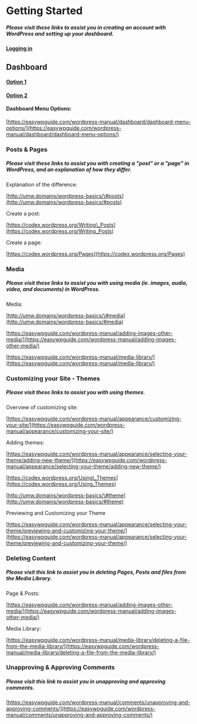# Getting Started

##### Please visit these links to assist you in creating an account with WordPress and setting up your dashboard.

#### [Logging in](https://easywpguide.com/wordpress-manual/login/)

## Dashboard

#### [Option 1](http://umw.domains/wordpress-basics/#dashboard)

#### [Option 2](https://easywpguide.com/wordpress-manual/dashboard/)

#### Dashboard Menu Options:

[https://easywpguide.com/wordpress-manual/dashboard/dashboard-menu-options/](https://easywpguide.com/wordpress-manual/dashboard/dashboard-menu-options/)

### Posts & Pages

##### Please visit these links to assist you with creating a "post" or a "page" in WordPress, and an explanation of how they differ.

Explanation of the difference:

[http://umw.domains/wordpress-basics/\#posts](http://umw.domains/wordpress-basics/#posts)

Create a post:

[https://codex.wordpress.org/Writing\_Posts](https://codex.wordpress.org/Writing_Posts)

Create a page:

[https://codex.wordpress.org/Pages](https://codex.wordpress.org/Pages)

### Media

##### Please visit these links to assist you with using media \(ie. images, audio, video, and documents\) in WordPress.

Media:

[http://umw.domains/wordpress-basics/\#media](http://umw.domains/wordpress-basics/#media)

[https://easywpguide.com/wordpress-manual/adding-images-other-media/](https://easywpguide.com/wordpress-manual/adding-images-other-media/)

[https://easywpguide.com/wordpress-manual/media-library/](https://easywpguide.com/wordpress-manual/media-library/)

### Customizing your Site - Themes

##### Please visit these links to assist you with using themes.

Overview of customizing site:

[https://easywpguide.com/wordpress-manual/appearance/customizing-your-site/](https://easywpguide.com/wordpress-manual/appearance/customizing-your-site/)

Adding themes:

[https://easywpguide.com/wordpress-manual/appearance/selecting-your-theme/adding-new-theme/](https://easywpguide.com/wordpress-manual/appearance/selecting-your-theme/adding-new-theme/)

[https://codex.wordpress.org/Using\_Themes](https://codex.wordpress.org/Using_Themes)

[http://umw.domains/wordpress-basics/\#theme](http://umw.domains/wordpress-basics/#theme)

Previewing and Customizing your Theme

[https://easywpguide.com/wordpress-manual/appearance/selecting-your-theme/previewing-and-customizing-your-theme/](https://easywpguide.com/wordpress-manual/appearance/selecting-your-theme/previewing-and-customizing-your-theme/)

### Deleting Content

##### Please visit this link to assist you in deleting Pages, Posts and files from the Media Library.

Page & Posts:

[https://easywpguide.com/wordpress-manual/adding-images-other-media/](https://easywpguide.com/wordpress-manual/adding-images-other-media/)

Media Library:

[https://easywpguide.com/wordpress-manual/media-library/deleting-a-file-from-the-media-library/](https://easywpguide.com/wordpress-manual/media-library/deleting-a-file-from-the-media-library/)

### Unapproving & Approving Comments

##### Please visit this link to assist you in unapproving and approving comments.

[https://easywpguide.com/wordpress-manual/comments/unapproving-and-approving-comments/](https://easywpguide.com/wordpress-manual/comments/unapproving-and-approving-comments/)


